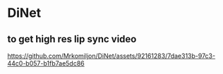 # DiNet
## to get high res lip sync video



https://github.com/Mrkomiljon/DiNet/assets/92161283/7dae313b-97c3-44c0-b057-b1fb7ae5dc86








